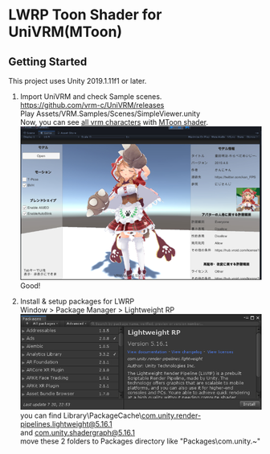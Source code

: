 # LWRP Toon Shader for UniVRM(MToon)  

## Getting Started  

This project uses Unity 2019.1.11f1 or later.  

1. Import UniVRM and check Sample scenes.  
https://github.com/vrm-c/UniVRM/releases  
Play Assets/VRM.Samples/Scenes/SimpleViewer.unity  
Now, you can see [all vrm characters](https://hub.vroid.com/) with [MToon shader](https://github.com/Santarh/MToon).  
![warabeda](./README/UniVRM.jpg)  
Good!

2. Install & setup packages for LWRP  
Window > Package Manager > Lightweight RP  
![LightweightRP](./README/LightweightRP.jpg)  
you can find Library\PackageCache\com.unity.render-pipelines.lightweight@5.16.1  
and com.unity.shadergraph@5.16.1  
move these 2 folders to Packages directory like "Packages\com.unity.~"  
